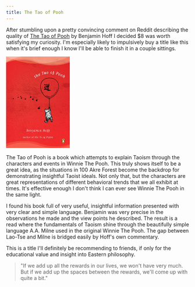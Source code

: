 ```yaml
---
title: The Tao of Pooh
---
```


After stumbling upon a pretty convincing comment on Reddit describing the
quality of [The Tao of Pooh][1] by Benjamin Hoff I decided $8 was worth
satisfying my curiosity. I'm especially likely to impulsively buy a title like
this when it's brief enough I know I'll be able to finish it in a couple
sittings.

![The Tao of Pooh](img/thumb_tao_of_pooh.jpg)

The Tao of Pooh is a book which attempts to explain Taoism through the
characters and events in Winnie The Pooh. This truly shows itself to be a great
idea, as the situations in 100 Akre Forest become the backdrop for demonstrating
insightful Taoist ideals. Not only that, but the characters are great
representations of different behavioral trends that we all exhibit at times.
It's effective enough I don't think I can ever see Winnie The Pooh in the same
light.

I found his book full of very useful, insightful information presented with very
clear and simple language. Benjamin was very precise in the observations he made
and the view points he described. The result is a read where the fundamentals of
Taoism shine through the beautifully simple language A.A. Milne used in the
original Winnie The Pooh. The gap between Lao-Tse and Milne is bridged easily
by Hoff's own commentary.

This is a title I'll definitely be recommending to friends, if only for the
educational value and insight into Eastern philosophy.

> "If we add up all the rewards in our lives, we won't have very much. But if we
> add up the spaces between the rewards, we'll come up with quite a bit."

[1]:[http://www.amazon.com/The-Tao-of-Pooh/dp/089867154X/ref=sr_1_5?ie=UTF8&qid=1358393208&sr=8-5&keywords=The+Tao+of+Pooh]
